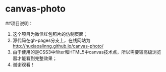 # canvas-photo
##项目说明：

1. 这个项目为微信红包照片的仿制页面；
1. 源代码在gh-pages分支上，在线网站为 http://huxiaoalinng.github.io/canvas-photo/
1. 由于使用的是CSS3中filter和HTML5中canvas技术点，所以需要较高级浏览器才能看到完整效果；
1. 谢谢观看！
